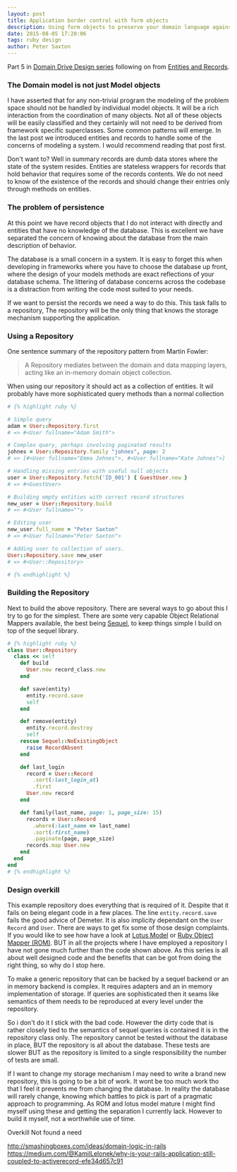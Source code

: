 ```yaml
---
layout: post
title: Application border control with form objects
description: Using form objects to preserve your domain language against invalid input.
date: 2015-08-05 17:20:06
tags: ruby design
author: Peter Saxton
---
```


Part 5 in [Domain Drive Design series](/2015/07/14/domain-driven-design-introduction.html) following on from [Entities and Records]().

### The Domain model is not just Model objects

I have asserted that for any non-trivial program the modeling of the problem space should not be handled by individual model objects. It will be a rich interaction from the coordination of many objects. Not all of these objects will be easily classified and they certainly will not need to be derived from framework specific superclasses. Some common patterns will emerge. In the last post we introduced entities and records to handle some of the concerns of modeling a system. I would recommend reading that post first.

Don't want to? Well in summary records are dumb data stores where the state of the system resides. Entities are stateless wrappers for records that hold behavior that requires some of the records contents. We do not need to know of the existence of the records and should change their entries only through methods on entities.

### The problem of persistence

At this point we have record objects that I do not interact with directly and entities that have no knowledge of the database. This is excellent we have separated the concern of knowing about the database from the main description of behavior.

The database is a small concern in a system. It is easy to forget this when developing in frameworks where you have to choose the database up front, where the design of your models methods are exact reflections of your database schema. The littering of database concerns across the codebase is a distraction from writing the code most suited to your needs.

If we want to persist the records we need a way to do this. This task falls to a repository, The repository will be the only thing that knows the storage mechanism supporting the application.

### Using a Repository

One sentence summary of the repository pattern from Martin Fowler:

> A Repository mediates between the domain and data mapping layers, acting like an in-memory domain object collection.

When using our repository it should act as a collection of entities.
It wil probably have more sophisticated query methods than a normal collection

```rb
# {% highlight ruby %}

# Simple query
adam = User::Repository.first
# => #<User fullname="Adam Smith">

# Complex query, perhaps involving paginated results
johnes = User::Repository.family "johnes", page: 2
# => [#<User fullname="Emma Johnes">, #<User fullname="Kate Johnes">]

# Handling missing entries with useful null objects
user = User::Repository.fetch('ID_001') { GuestUser.new }
# => #<GuestUser>

# Building empty entities with correct record structures
new_user = User::Repository.build
# => #<User fullname="">

# Editing user
new_user.full_name = "Peter Saxton"
# => #<User fullname="Peter Saxton">

# Adding user to collection of users.
User::Repository.save new_user
# => #<User::Repository>

# {% endhighlight %}
```

### Building the Repository

Next to build the above repository. There are several ways to go about this I try to go for the simplest. There are some very capable Object Relational Mappers available, the best being [Sequel](), to keep things simple I build on top of the sequel library.

```rb
# {% highlight ruby %}
class User::Repository
  class << self
    def build
      User.new record_class.new
    end

    def save(entity)
      entity.record.save
      self
    end

    def remove(entity)
      entity.record.destroy
      self
    rescue Sequel::NoExistingObject
      raise RecordAbsent
    end

    def last_login
      record = User::Record
        .sort(:last_login_at)
        .first
      User.new record
    end

    def family(last_name, page: 1, page_size: 15)
      records = User::Record
        .where(:last_name => last_name)
        .sort(:first_name)
        .paginate(page, page_size)
      records.map User.new
    end
  end
end
# {% endhighlight %}
```

### Design overkill
This example repository does everything that is required of it. Despite that it fails on being elegant code in a few places. The line `entity.record.save` fails the good advice of Demeter. It is also implicity dependant on the `User Record` and `User`. There are ways to get fix some of those design complaints. If you would like to see how have a look at [Lotus Model]() or [Ruby Object Mapper (ROM)](). BUT in all the projects where I have employed a repository I have not gone much further than the code shown above. As this series is all about well designed code and the benefits that can be got from doing the right thing, so why do I stop here.

To make a generic repository that can be backed by a sequel backend or an in memory backend is complex. It requires adapters and an in memory implementation of storage. If queries are sophisticated then it seams like semantics of them needs to be reproduced at every level under the repository.

So i don't do it I stick with the bad code. However the dirty code that is rather closely tied to the semantics of sequel queries is contained it is in the repository class only. The repository cannot be tested without the database in place, BUT the repository is all about the database. These tests are slower BUT as the repository is limited to a single responsibility the number of tests are small.

If I want to change my storage mechanism I may need to write a brand new repository, this is going to be a bit of work. It wont be too much work tho that I feel it prevents me from changing the database. In reality the database will rarely change, knowing which battles to pick is part of a pragmatic approach to programming. As ROM and lotus model mature I might find myself using these and getting the separation I currently lack. However to build it myself, not a worthwhile use of time.

Overkill
Not found a need


http://smashingboxes.com/ideas/domain-logic-in-rails
https://medium.com/@KamilLelonek/why-is-your-rails-application-still-coupled-to-activerecord-efe34d657c91
